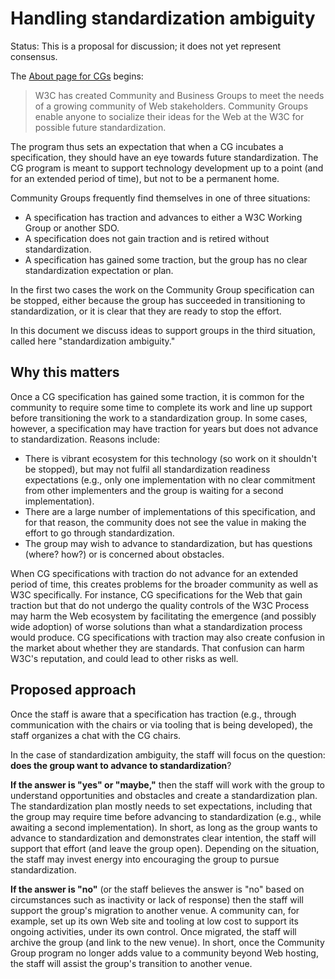 # Handling standardization ambiguity

Status: This is a proposal for discussion; it does not yet represent consensus.

The [About page for CGs](https://www.w3.org/community/about/) begins:

> W3C has created Community and Business Groups to meet the needs of a growing community of Web stakeholders. Community Groups enable anyone to socialize their ideas for the Web at the W3C for possible future standardization.

The program thus sets an expectation that when a CG incubates a specification, they should have an eye towards future standardization. The CG program is meant to support technology development up to a point (and for an extended period of time), but not to be a permanent home.

Community Groups frequently find themselves in one of three situations:

* A specification has traction and advances to either a W3C Working Group or another SDO.
* A specification does not gain traction and is retired without standardization.
* A specification has gained some traction, but the group has no clear standardization expectation or plan.

In the first two cases the work on the Community Group specification can be stopped, either because the group has succeeded in transitioning to standardization, or it is clear that they are ready to stop the effort.

In this document we discuss ideas to support groups in the third situation, called here "standardization ambiguity."

## Why this matters

Once a CG specification has gained some traction, it is common for the community to require some time to complete its work and line up support before transitioning the work to a standardization group. In some cases, however, a specification may have traction for years but does not advance to standardization. Reasons include:

* There is vibrant ecosystem for this technology (so work on it shouldn't be stopped), but may not fulfil all standardization readiness expectations (e.g., only one implementation with no clear commitment from other implementers and the group is waiting for a second implementation).
* There are a large number of implementations of this specification, and for that reason, the community does not see the value in making the effort to go through standardization.
* The group may wish to advance to standardization, but has questions (where? how?) or is concerned about obstacles.

When CG specifications with traction do not advance for an extended period of time, this creates problems for the broader community as well as W3C specifically. For instance, CG specifications for the Web that gain traction but that do not undergo the quality controls of the W3C Process may harm the Web ecosystem by facilitating the emergence (and possibly wide adoption) of worse solutions than what a standardization process would produce. CG specifications with traction may also create confusion in the market about whether they are standards. That confusion can harm W3C's reputation, and could lead to other risks as well.

## Proposed approach

Once the staff is aware that a specification has traction (e.g., through communication with the chairs or via tooling that is being developed), the staff organizes a chat with the CG chairs.

In the case of standardization ambiguity, the staff will focus on the question: **does the group want to advance to standardization**?

**If the answer is "yes" or "maybe,"** then the staff will work with the group to understand opportunities and obstacles and create a standardization plan. The standardization plan mostly needs to set expectations, including that the group may require time before advancing to standardization (e.g., while awaiting a second implementation). In short, as long as the group wants to advance to standardization and demonstrates clear intention, the staff will support that effort (and leave the group open). Depending on the situation, the staff may invest energy into encouraging the group to pursue standardization.

**If the answer is "no"** (or the staff believes the answer is "no" based on circumstances such as inactivity or lack of response) then the staff will support the group's migration to another venue. A community can, for example, set up its own Web site and tooling at low cost to support its ongoing activities, under its own control. Once migrated, the staff will archive the group (and link to the new venue). In short, once the Community Group program no longer adds value to a community beyond Web hosting, the staff will assist the group's transition to another venue.

